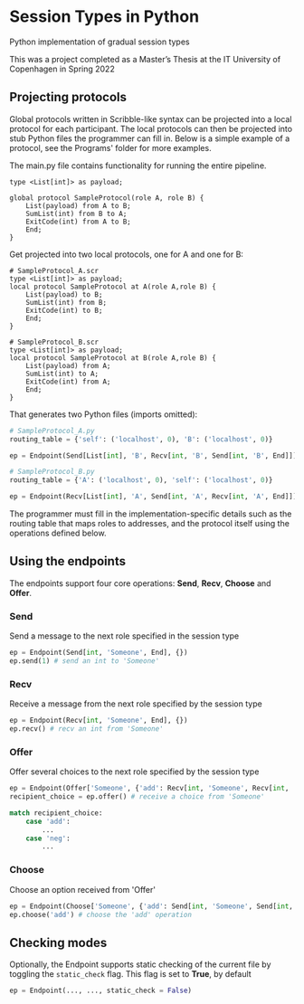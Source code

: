 # Session Types in Python

Python implementation of gradual session types

This was a project completed as a Master’s Thesis at the IT University of Copenhagen in Spring 2022

## Projecting protocols

Global protocols written in Scribble-like syntax can be projected into a local protocol 
for each participant. The local protocols can then be projected into stub Python files 
the programmer can fill in. Below is a simple example of a protocol, see the Programs' folder for more examples. 

The main.py file contains functionality for running the entire pipeline.

```
type <List[int]> as payload;

global protocol SampleProtocol(role A, role B) {
    List(payload) from A to B;
    SumList(int) from B to A;
    ExitCode(int) from A to B;
    End;
}
```

Get projected into two local protocols, one for A and one for B:

```
# SampleProtocol_A.scr
type <List[int]> as payload;
local protocol SampleProtocol at A(role A,role B) {
    List(payload) to B;
    SumList(int) from B;
    ExitCode(int) to B;
    End;
}

# SampleProtocol_B.scr
type <List[int]> as payload;
local protocol SampleProtocol at B(role A,role B) {
    List(payload) from A;
    SumList(int) to A;
    ExitCode(int) from A;
    End;
}
```
That generates two Python files (imports omitted):

```python
# SampleProtocol_A.py
routing_table = {'self': ('localhost', 0), 'B': ('localhost', 0)}

ep = Endpoint(Send[List[int], 'B', Recv[int, 'B', Send[int, 'B', End]]], routing_table)

# SampleProtocol_B.py
routing_table = {'A': ('localhost', 0), 'self': ('localhost', 0)}

ep = Endpoint(Recv[List[int], 'A', Send[int, 'A', Recv[int, 'A', End]]], routing_table)
```

The programmer must fill in the implementation-specific details such as the routing table that maps roles to addresses, and the protocol itself using the operations defined below.

## Using the endpoints

The endpoints support four core operations: **Send**, **Recv**, **Choose** and **Offer**.

### Send
Send a message to the next role specified in the session type
```python
ep = Endpoint(Send[int, 'Someone', End], {})
ep.send(1) # send an int to 'Someone'
```

### Recv
Receive a message from the next role specified by the session type
```python
ep = Endpoint(Recv[int, 'Someone', End], {})
ep.recv() # recv an int from 'Someone'
```

### Offer
Offer several choices to the next role specified by the session type
```python
ep = Endpoint(Offer['Someone', {'add': Recv[int, 'Someone', Recv[int, 'Someone', Send[int, 'Someone', End]]], 'neg': Recv[int, 'Someone', Send[int, 'Someone', End]]}], {})
recipient_choice = ep.offer() # receive a choice from 'Someone'

match recipient_choice:
    case 'add':
        ...
    case 'neg':
        ...
```

### Choose
Choose an option received from 'Offer'
```python
ep = Endpoint(Choose['Someone', {'add': Send[int, 'Someone', Send[int, 'Someone', Recv[int, 'Someone', End]]], 'neg': Send[int, 'Someone', Recv[int, 'Someone', End]]}], {})
ep.choose('add') # choose the 'add' operation
```

## Checking modes

Optionally, the Endpoint supports static checking of the current file by toggling the ```static_check``` flag. This flag is set to **True**, by default

```python
ep = Endpoint(..., ..., static_check = False)
```
